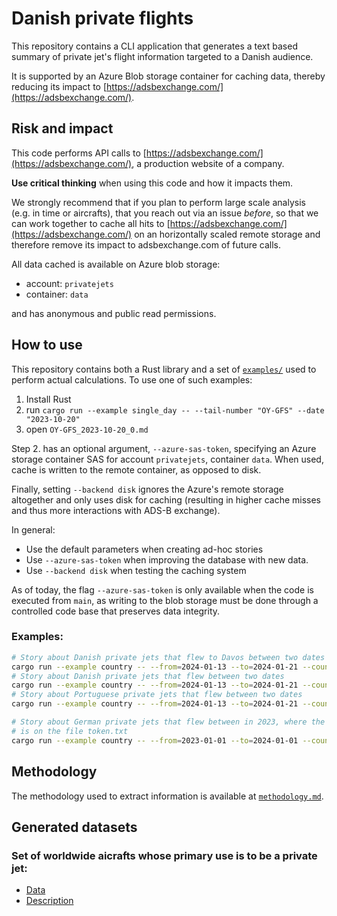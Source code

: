 # Danish private flights
This repository contains a CLI application that generates a text based summary of
private jet's flight information targeted to a Danish audience.

It is supported by an Azure Blob storage container for caching data, thereby
reducing its impact to [https://adsbexchange.com/](https://adsbexchange.com/).

## Risk and impact

This code performs API calls to [https://adsbexchange.com/](https://adsbexchange.com/),
a production website of a company.

**Use critical thinking** when using this code and how it impacts them.

We strongly recommend that if you plan to perform large scale analysis (e.g. in time or aircrafts),
that you reach out via an issue _before_, so that we can work together
to cache all hits to [https://adsbexchange.com/](https://adsbexchange.com/)
on an horizontally scaled remote storage and therefore remove its impact to adsbexchange.com
of future calls.

All data cached is available on Azure blob storage:
* account: `privatejets`
* container: `data`

and has anonymous and public read permissions.

## How to use

This repository contains both a Rust library and a set of [`examples/`](./examples) used
to perform actual calculations. To use one of such examples:

1. Install Rust
2. run `cargo run --example single_day -- --tail-number "OY-GFS" --date "2023-10-20"`
3. open `OY-GFS_2023-10-20_0.md`

Step 2. has an optional argument, `--azure-sas-token`, specifying an Azure storage container SAS
for account `privatejets`, container `data`.
When used, cache is written to the remote container, as opposed to disk.

Finally, setting `--backend disk` ignores the Azure's remote storage altogether and
only uses disk for caching (resulting in higher cache misses and thus more
interactions with ADS-B exchange).

In general:
* Use the default parameters when creating ad-hoc stories
* Use `--azure-sas-token` when improving the database with new data.
* Use `--backend disk` when testing the caching system

As of today, the flag `--azure-sas-token` is only available when the code is executed
from `main`, as writing to the blob storage must be done through a controlled code base
that preserves data integrity.

### Examples:

```bash
# Story about Danish private jets that flew to Davos between two dates
cargo run --example country -- --from=2024-01-13 --to=2024-01-21 --country=denmark --location=davos
# Story about Danish private jets that flew between two dates
cargo run --example country -- --from=2024-01-13 --to=2024-01-21 --country=denmark
# Story about Portuguese private jets that flew between two dates
cargo run --example country -- --from=2024-01-13 --to=2024-01-21 --country=portugal

# Story about German private jets that flew between in 2023, where the azure-sas-token
# is on the file token.txt
cargo run --example country -- --from=2023-01-01 --to=2024-01-01 --country=germany --azure-sas-token=$(cat token.txt)
```

## Methodology

The methodology used to extract information is available at [`methodology.md`](./methodology.md).

## Generated datasets

### Set of worldwide aicrafts whose primary use is to be a private jet:

* [Data](https://privatejets.blob.core.windows.net/data/database/private_jets/2023/11/06/data.csv)
* [Description](https://privatejets.blob.core.windows.net/data/database/private_jets/2023/11/06/description.md)
